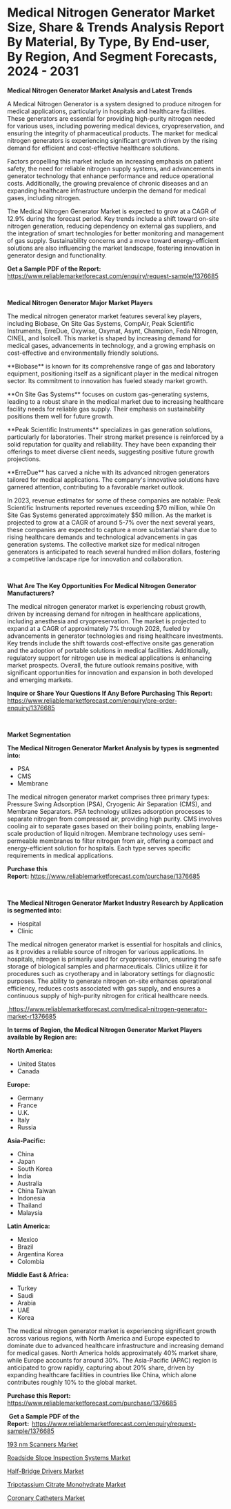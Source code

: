 <p><h1>Medical Nitrogen Generator Market Size, Share & Trends Analysis Report By Material, By Type, By End-user, By Region, And Segment Forecasts, 2024 - 2031</h1></p><p><strong>Medical Nitrogen Generator Market Analysis and Latest Trends</strong></p>
<p><p>A Medical Nitrogen Generator is a system designed to produce nitrogen for medical applications, particularly in hospitals and healthcare facilities. These generators are essential for providing high-purity nitrogen needed for various uses, including powering medical devices, cryopreservation, and ensuring the integrity of pharmaceutical products. The market for medical nitrogen generators is experiencing significant growth driven by the rising demand for efficient and cost-effective healthcare solutions.</p><p>Factors propelling this market include an increasing emphasis on patient safety, the need for reliable nitrogen supply systems, and advancements in generator technology that enhance performance and reduce operational costs. Additionally, the growing prevalence of chronic diseases and an expanding healthcare infrastructure underpin the demand for medical gases, including nitrogen.</p><p>The Medical Nitrogen Generator Market is expected to grow at a CAGR of 12.9% during the forecast period. Key trends include a shift toward on-site nitrogen generation, reducing dependency on external gas suppliers, and the integration of smart technologies for better monitoring and management of gas supply. Sustainability concerns and a move toward energy-efficient solutions are also influencing the market landscape, fostering innovation in generator design and functionality.</p></p>
<p><strong>Get a Sample PDF of the Report:&nbsp;</strong> <a href="https://www.reliablemarketforecast.com/enquiry/request-sample/1376685?utm_campaign=1129&utm_medium=2&utm_source=Github&utm_content=ia&utm_term=30102024&utm_id=medical-nitrogen-generator">https://www.reliablemarketforecast.com/enquiry/request-sample/1376685</a></p>
<p>&nbsp;</p>
<p><strong>Medical Nitrogen Generator Major Market Players</strong></p>
<p><p>The medical nitrogen generator market features several key players, including Biobase, On Site Gas Systems, CompAir, Peak Scientific Instruments, ErreDue, Oxywise, Oxymat, Asynt, Champion, Feda Nitrogen, CINEL, and Isolcell. This market is shaped by increasing demand for medical gases, advancements in technology, and a growing emphasis on cost-effective and environmentally friendly solutions.</p><p>**Biobase** is known for its comprehensive range of gas and laboratory equipment, positioning itself as a significant player in the medical nitrogen sector. Its commitment to innovation has fueled steady market growth. </p><p>**On Site Gas Systems** focuses on custom gas-generating systems, leading to a robust share in the medical market due to increasing healthcare facility needs for reliable gas supply. Their emphasis on sustainability positions them well for future growth.</p><p>**Peak Scientific Instruments** specializes in gas generation solutions, particularly for laboratories. Their strong market presence is reinforced by a solid reputation for quality and reliability. They have been expanding their offerings to meet diverse client needs, suggesting positive future growth projections.</p><p>**ErreDue** has carved a niche with its advanced nitrogen generators tailored for medical applications. The company's innovative solutions have garnered attention, contributing to a favorable market outlook.</p><p>In 2023, revenue estimates for some of these companies are notable: Peak Scientific Instruments reported revenues exceeding $70 million, while On Site Gas Systems generated approximately $50 million. As the market is projected to grow at a CAGR of around 5-7% over the next several years, these companies are expected to capture a more substantial share due to rising healthcare demands and technological advancements in gas generation systems. The collective market size for medical nitrogen generators is anticipated to reach several hundred million dollars, fostering a competitive landscape ripe for innovation and collaboration.</p></p>
<p>&nbsp;</p>
<p><strong>What Are The Key Opportunities For Medical Nitrogen Generator Manufacturers?</strong></p>
<p><p>The medical nitrogen generator market is experiencing robust growth, driven by increasing demand for nitrogen in healthcare applications, including anesthesia and cryopreservation. The market is projected to expand at a CAGR of approximately 7% through 2028, fueled by advancements in generator technologies and rising healthcare investments. Key trends include the shift towards cost-effective onsite gas generation and the adoption of portable solutions in medical facilities. Additionally, regulatory support for nitrogen use in medical applications is enhancing market prospects. Overall, the future outlook remains positive, with significant opportunities for innovation and expansion in both developed and emerging markets.</p></p>
<p><strong>Inquire or Share Your Questions If Any Before Purchasing This Report:</strong> <a href="https://www.reliablemarketforecast.com/enquiry/pre-order-enquiry/1376685?utm_campaign=1129&utm_medium=2&utm_source=Github&utm_content=ia&utm_term=30102024&utm_id=medical-nitrogen-generator">https://www.reliablemarketforecast.com/enquiry/pre-order-enquiry/1376685</a></p>
<p>&nbsp;</p>
<p><strong>Market Segmentation</strong></p>
<p><strong>The Medical Nitrogen Generator Market Analysis by types is segmented into:</strong></p>
<p><ul><li>PSA</li><li>CMS</li><li>Membrane</li></ul></p>
<p><p>The medical nitrogen generator market comprises three primary types: Pressure Swing Adsorption (PSA), Cryogenic Air Separation (CMS), and Membrane Separators. PSA technology utilizes adsorption processes to separate nitrogen from compressed air, providing high purity. CMS involves cooling air to separate gases based on their boiling points, enabling large-scale production of liquid nitrogen. Membrane technology uses semi-permeable membranes to filter nitrogen from air, offering a compact and energy-efficient solution for hospitals. Each type serves specific requirements in medical applications.</p></p>
<p><strong>Purchase this Report:&nbsp;</strong><a href="https://www.reliablemarketforecast.com/purchase/1376685?utm_campaign=1129&utm_medium=2&utm_source=Github&utm_content=ia&utm_term=30102024&utm_id=medical-nitrogen-generator">https://www.reliablemarketforecast.com/purchase/1376685</a></p>
<p>&nbsp;</p>
<p><strong>The Medical Nitrogen Generator Market Industry Research by Application is segmented into:</strong></p>
<p><ul><li>Hospital</li><li>Clinic</li></ul></p>
<p><p>The medical nitrogen generator market is essential for hospitals and clinics, as it provides a reliable source of nitrogen for various applications. In hospitals, nitrogen is primarily used for cryopreservation, ensuring the safe storage of biological samples and pharmaceuticals. Clinics utilize it for procedures such as cryotherapy and in laboratory settings for diagnostic purposes. The ability to generate nitrogen on-site enhances operational efficiency, reduces costs associated with gas supply, and ensures a continuous supply of high-purity nitrogen for critical healthcare needs.</p></p>
<p><a href="https://www.reliablemarketforecast.com/medical-nitrogen-generator-market-r1376685?utm_campaign=1129&utm_medium=2&utm_source=Github&utm_content=ia&utm_term=30102024&utm_id=medical-nitrogen-generator">&nbsp;https://www.reliablemarketforecast.com/medical-nitrogen-generator-market-r1376685</a></p>
<p><strong>In terms of Region, the Medical Nitrogen Generator Market Players available by Region are:</strong></p>
<p>
    <p> <strong> North America: </strong>
        <ul>
            <li>United States</li>
            <li>Canada</li>
        </ul>
        </p> 
    <p> <strong> Europe: </strong>
        <ul>
            <li>Germany</li>
            <li>France</li>
            <li>U.K.</li>
            <li>Italy</li>
            <li>Russia</li>
        </ul>
        </p> 
    <p> <strong> Asia-Pacific: </strong>
        <ul>
            <li>China</li>
            <li>Japan</li>
            <li>South Korea</li>
            <li>India</li>
            <li>Australia</li>
            <li>China Taiwan</li>
            <li>Indonesia</li>
            <li>Thailand</li>
            <li>Malaysia</li>
        </ul>
        </p> 
    <p> <strong> Latin America: </strong>
        <ul>
            <li>Mexico</li>
            <li>Brazil</li>
            <li>Argentina Korea</li>
            <li>Colombia</li>
        </ul>
        </p> 
    <p> <strong> Middle East & Africa: </strong>
        <ul>
            <li>Turkey</li>
            <li>Saudi</li>
            <li>Arabia</li>
            <li>UAE</li>
            <li>Korea</li>
        </ul>
    </p>
    </p>
<p><p>The medical nitrogen generator market is experiencing significant growth across various regions, with North America and Europe expected to dominate due to advanced healthcare infrastructure and increasing demand for medical gases. North America holds approximately 40% market share, while Europe accounts for around 30%. The Asia-Pacific (APAC) region is anticipated to grow rapidly, capturing about 20% share, driven by expanding healthcare facilities in countries like China, which alone contributes roughly 10% to the global market.</p></p>
<p><strong>Purchase this Report: </strong><a href="https://www.reliablemarketforecast.com/purchase/1376685?utm_campaign=1129&utm_medium=2&utm_source=Github&utm_content=ia&utm_term=30102024&utm_id=medical-nitrogen-generator">https://www.reliablemarketforecast.com/purchase/1376685</a></p>
<p>&nbsp;<strong>Get a Sample PDF of the Report:&nbsp;&nbsp;</strong><a href="https://www.reliablemarketforecast.com/enquiry/request-sample/1376685?utm_campaign=1129&utm_medium=2&utm_source=Github&utm_content=ia&utm_term=30102024&utm_id=medical-nitrogen-generator">https://www.reliablemarketforecast.com/enquiry/request-sample/1376685</a></p>
<p><strong></strong></p>
<p><p><a href="https://github.com/loanv6asmitty/Market-Research-Report-List-1/blob/main/193-nm-scanners-market.md?utm_campaign=1129&utm_medium=2&utm_source=Github&utm_content=ia&utm_term=30102024&utm_id=medical-nitrogen-generator">193 nm Scanners Market</a></p><p><a href="https://issuu.com/reportprime-2/docs/roadside-slope-inspection-systems-m_469c46bcd206fe?utm_campaign=1129&utm_medium=2&utm_source=Github&utm_content=ia&utm_term=30102024&utm_id=medical-nitrogen-generator">Roadside Slope Inspection Systems Market</a></p><p><a href="https://github.com/juliaficg7n3/Market-Research-Report-List-1/blob/main/half-bridge-drivers-market.md?utm_campaign=1129&utm_medium=2&utm_source=Github&utm_content=ia&utm_term=30102024&utm_id=medical-nitrogen-generator">Half-Bridge Drivers Market</a></p><p><a href="https://medium.com/@chr1i1herth/the-global-tripotassium-citrate-monohydrate-market-is-a-dynamic-and-growing-industry-524d8390f826?utm_campaign=1129&utm_medium=2&utm_source=Github&utm_content=ia&utm_term=30102024&utm_id=medical-nitrogen-generator">Tripotassium Citrate Monohydrate Market</a></p><p><a href="https://www.linkedin.com/pulse/coronary-catheters-spectrum-usage-patterns-sector-evolution-2024-2031-eewse?utm_campaign=1129&utm_medium=2&utm_source=Github&utm_content=ia&utm_term=30102024&utm_id=medical-nitrogen-generator">Coronary Catheters Market</a></p></p>